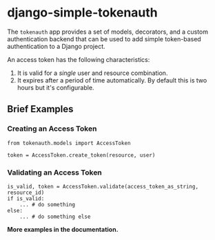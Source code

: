 django-simple-tokenauth
=======================

The `tokenauth` app provides a set of models, decorators, and a custom authentication backend that can be used to
add simple token-based authentication to a Django project.

An access token has the following characteristics:

1. It is valid for a *single* user and resource combination.
2. It expires after a period of time automatically. By default this is two hours but it's configurable.

Brief Examples
--------------

### Creating an Access Token

    from tokenauth.models import AccessToken

    token = AccessToken.create_token(resource, user)

### Validating an Access Token

    is_valid, token = AccessToken.validate(access_token_as_string, resource_id)
    if is_valid:
        ... # do something
    else:
        ... # do something else

**More examples in the documentation.**
